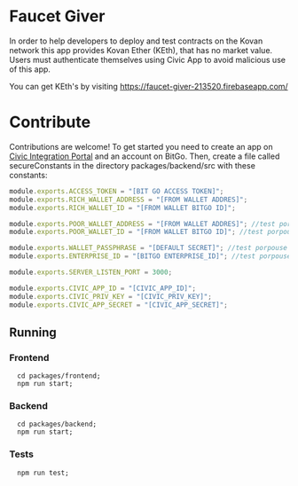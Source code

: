 # Faucet Giver

In order to help developers to deploy and test contracts on the Kovan network this app provides Kovan Ether (KEth), that has no market value. Users must authenticate themselves using Civic App to avoid malicious use of this app.

You can get KEth's by visiting https://faucet-giver-213520.firebaseapp.com/

# Contribute
Contributions are welcome!
To get started you need to create an app on [Civic Integration Portal](https://docs.civic.com/) and an account on BitGo.
Then, create a file called secureConstants in the directory packages/backend/src with these constants:

  ```javascript
  module.exports.ACCESS_TOKEN = "[BIT GO ACCESS TOKEN]";
  module.exports.RICH_WALLET_ADDRESS = "[FROM WALLET ADDRES]";
  module.exports.RICH_WALLET_ID = "[FROM WALLET BITGO ID]";

  module.exports.POOR_WALLET_ADDRESS = "[FROM WALLET ADDRES]"; //test porpouse
  module.exports.POOR_WALLET_ID = "[FROM WALLET BITGO ID]"; //test porpouse

  module.exports.WALLET_PASSPHRASE = "[DEFAULT SECRET]"; //test porpouse
  module.exports.ENTERPRISE_ID = "[BITGO ENTERPRISE_ID]"; //test porpouse

  module.exports.SERVER_LISTEN_PORT = 3000;

  module.exports.CIVIC_APP_ID = "[CIVIC_APP_ID]"; 
  module.exports.CIVIC_PRIV_KEY = "[CIVIC_PRIV_KEY]"; 
  module.exports.CIVIC_APP_SECRET = "[CIVIC_APP_SECRET]";
  ```

## Running
### Frontend
```
  cd packages/frontend;
  npm run start;
```

### Backend
```
  cd packages/backend;
  npm run start;
```
### Tests
```
  npm run test;
```